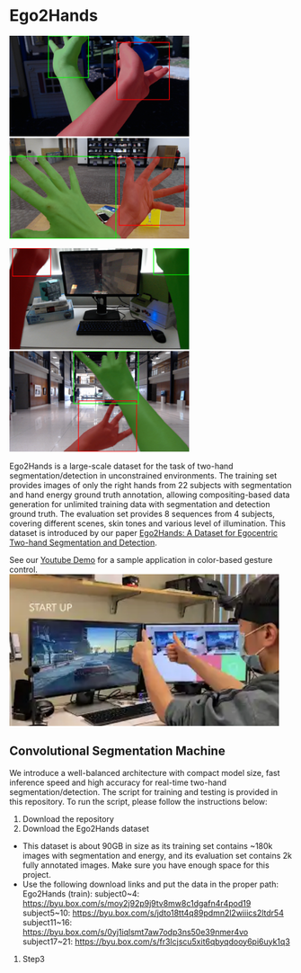 # Ego2Hands

<img src="imgs/00198_gt_vis_seq2.png" width="320">    <img src="imgs/00198_gt_vis_seq4.png" width="320">

<img src="imgs/00198_gt_vis_seq5.png" width="320">    <img src="imgs/00198_gt_vis_seq7.png" width="320">

Ego2Hands is a large-scale dataset for the task of two-hand segmentation/detection in unconstrained environments. The training set provides images of only the right hands from 22 subjects with segmentation and hand energy ground truth annotation, allowing compositing-based data generation for unlimited training data with segmentation and detection ground truth. The evaluation set provides 8 sequences from 4 subjects, covering different scenes, skin tones and various level of illumination. This dataset is introduced by our paper [Ego2Hands: A Dataset for Egocentric Two-hand Segmentation and Detection](https://arxiv.org/abs/2011.07252). 

See our [Youtube Demo](https://www.youtube.com/watch?v=WjmPgnDXiMA&ab_channel=AlexLin) for a sample application in color-based gesture control.
<img src="imgs/demo.webp" width="480">

## Convolutional Segmentation Machine
We introduce a well-balanced architecture with compact model size, fast inference speed and high accuracy for real-time two-hand segmentation/detection. The script for training and testing is provided in this repository. To run the script, please follow the instructions below:

1. Download the repository
1. Download the Ego2Hands dataset
* This dataset is about 90GB in size as its training set contains ~180k images with segmentation and energy, and its evaluation set contains 2k fully annotated images. Make sure you have enough space for this project. 
* Use the following download links and put the data in the proper path:
Ego2Hands (train):
subject0~4: https://byu.box.com/s/moy2j92p9j9tv8mw8c1dgafn4r4pod19
subject5~10: https://byu.box.com/s/jdto18tt4q89pdmn2l2wiiics2ltdr54
subject11~16: https://byu.box.com/s/0yj1iqlsmt7aw7odp3ns50e39nmer4vo
subject17~21: https://byu.box.com/s/fr3lcjscu5xit6qbyqdooy6pi6uyk1q3
1. Step3


